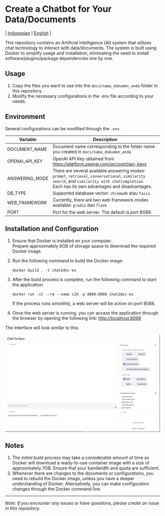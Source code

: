 # Create a Chatbot for Your Data/Documents

| [Indonesian](README.md) | [English](README-EN.md) |

This repository contains an Artificial Intelligence (AI) system that utilizes chat technology to interact with data/documents. The system is built using Docker to simplify usage and installation, eliminating the need to install software/plugins/package dependencies one by one.


## Usage

1. Copy the files you want to use into the `docs/nama_dokumen_anda` folder in this repository.
2. Modify the necessary configurations in the .env file according to your needs.


## Environment

Several configurations can be modified through the  `.env`.

| Variable | Description |
|---|---|
| DOCUMENT_NAME | Document name corresponding to the folder name you created in `docs/nama_dokumen_anda` |
| OPENAI_API_KEY | OpenAI API Key obtained from https://platform.openai.com/account/api-keys |
| ANSWERING_MODE | There are several available answering modes: `prompt`, `retrieval`, `conversational`, `similarity search`, and `similarity with chatcompletion`. <br>Each has its own advantages and disadvantages. |
| DB_TYPE | Supported database vector: `chromadb` atau `faiss`. |
| WEB_FRAMEWORK | Currently, there are two web framework modes available: `gradio` dan `flask` |
| PORT | Port for the web server. The default is port 8088. |


## Installation and Configuration

1. Ensure that Docker is installed on your computer.
<br>Prepare approximately 8GB of storage space to download the required Docker image.
2. Run the following command to build the Docker image:

    ```
    docker build . -t chat2doc-ex
    ```

3. After the build process is complete, run the following command to start the application:

    ```
    docker run -it --rm --name c2d -p 8088:8088 chat2doc-ex
    ```

    If the process runs smoothly, a web server will be active on port 8088.

4. Once the web server is running, you can access the application through the browser by opening the following link: [http://localhost:8088](http://localhost:8088)

The interface will look similar to this:

![chat2docs](screenshot.png)


## Notes

1. The *initial build* process may take a considerable amount of time as Docker will download a ready-to-use container image with a size of approximately 7GB. Ensure that your bandwidth and quota are sufficient.
2. Whenever there are changes to the documents or configurations, you need to rebuild the Docker image, unless you have a deeper understanding of Docker. Alternatively, you can make configuration changes through the Docker command line.

---

*Note: If you encounter any issues or have questions, please create an _issue_ in this repository.*